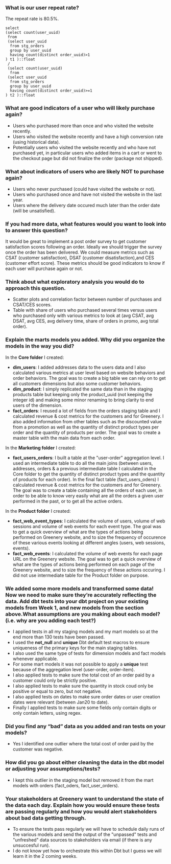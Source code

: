 ### What is our user repeat rate?
The repeat rate is 80.5%.
```
select
(select count(user_uuid)
 from
 (select user_uuid
  from stg_orders
  group by user_uuid
  having count(distinct order_uuid)>1 
) t1 )::float
 /
 (select count(user_uuid)
  from
 (select user_uuid
  from stg_orders
  group by user_uuid
  having count(distinct order_uuid)>=1 
) t2 )::float
```

### What are good indicators of a user who will likely purchase again? 
- Users who purchased more than once and who visited the website recently.
- Users who visited the website recently and have a high conversion rate (using historical data).
- Potentially users who visited the website recently and who have not purchased yet, in particular users who added items in a cart or went to the checkout page but did not finalize the order (package not shipped).

### What about indicators of users who are likely NOT to purchase again? 
- Users who never purchased (could have visited the website or not).
- Users who purchased once and have not visited the website in the last year.
- Users where the delivery date occured much later than the order date (will be unsatisfied).

### If you had more data, what features would you want to look into to answer this question?
It would be great to implement a post order survey to get customer satisfaction scores following an order.
Ideally we should trigger the survey once the order has been delivered.
We could measure metrics such as CSAT (customer satisfaction), DSAT (customer disatisfaction),and CES (customer effort score).
These metrics should be good indicators to know if each user will purchase again or not.

### Think about what exploratory analysis you would do to approach this question.
- Scatter plots and correlation factor between number of purchases and CSAT/CES scores.
- Table with share of users who purchased several times versus users who purchased only with various metrics to look at (avg CSAT, avg DSAT, avg CES, avg delivery time, share of orders in promo, avg total order).

### Explain the marts models you added. Why did you organize the models in the way you did?
In the **Core folder** I created:
- **dim_users**: I added addresses data to the users data and I also calculated various metrics at user level based on website behaviors and order behaviors.
The goal was to create a big table we can rely on to get all customers dimensions but also some customer behaviors.
- **dim_product**: I simply replicated the same data than in the staging products table but keeping only the product_uuid (not keeping the integer id) and making some minor renaming to bring clarity to end users of the dimension.
- **fact_orders**: I reused a lot of fields from the orders staging table and I calculated revenue & cost metrics for the customers and for Greenery. I also added information from other tables such as the discounted value from a promotion as well as the quantity of distinct product types per order and the quantity of products per order.
The goal was to create a master table with the main data from each order. 

In the **Marketing folder** I created:
- **fact_users_orders**: I built a table at the "user-order" aggregation level. 
I used an intermediate table to do all the main joins (between users, addresses, orders & a previous intermediate table I calculated in the Core folder to get the quantity of distinct product types and the quantity of products for each order). 
In the final fact table (fact_users_oders) I calculated revenue & cost metrics for the customers and for Greenery.
The goal was to create a table containing all the orders of each user, in order to be able to know very easily what are all the orders a given user performed in the past, or to get all the active orders.

In the **Product folder** I created:
- **fact_web_event_types**: I calculated the volume of users, volume of web sessions and volume of web events for each event type.
The goal was to get a quick overview of what are the types of actions being performed on Greenery website, and to size the frequency of occurence of these various events looking at different angles (users, web sessions, events).
- **fact_web_events**: I calculated the volume of web events for each page URL on the Greenery website. 
The goal was to get a quick overview of what are the types of actions being performed on each page of the Greenery website, and to size the frequency of these actions occuring.
I did not use intermediate table for the Product folder on purpose. 

### We added some more models and transformed some data! Now we need to make sure they’re accurately reflecting the data. Add dbt tests into your dbt project on your existing models from Week 1, and new models from the section above.What assumptions are you making about each model? (i.e. why are you adding each test?) <br /> 
- I applied tests in all my staging models and my mart models so at the end more than 130 tests have been passed.
- I used the **not_null** and **unique** Dbt default test macros to ensure uniqueness of the primary keys for the main staging tables.
- I also used the same type of tests for dimension models and fact models whenever applicable.
- For some mart models it was not possible to apply a **unique** test because of the aggregation level (user-order, order-item).
- I also applied tests to make sure the total cost of an order paid by a customer could only be strictly positive.
- I also applied tests to make sure the quantity in stock coud only be positive or equal to zero, but not negative.
- I also applied tests on dates to make sure order dates or user creation dates were relevant (between Jan20 to date).
- Finally I applied tests to make sure some fields only contain digits or only contain letters, using regex.
### Did you find any “bad” data as you added and ran tests on your models?
- Yes I identified one outlier where the total cost of order paid by the customer was negative.
### How did you go about either cleaning the data in the dbt model or adjusting your assumptions/tests? ###
- I kept this outlier in the staging model but removed it from the mart models with orders (fact_oders, fact_user_orders).
### Your stakeholders at Greenery want to understand the state of the data each day. Explain how you would ensure these tests are passing regularly and how you would alert stakeholders about bad data getting through.
- To ensure the tests pass regularly we will have to schedule daily runs of the various models and send the output of the "unpassed" tests and "unfreshed" data sources to stakeholders via email (if there is any unsuccesful run).
- I do not know yet how to orchestrate this within Dbt but I guess we will learn it in the 2 coming weeks.